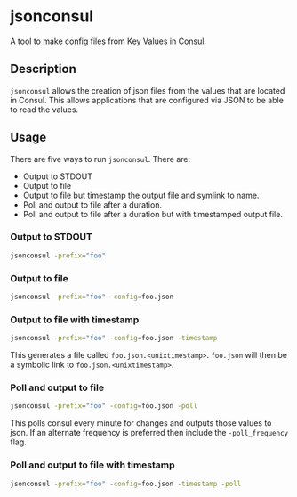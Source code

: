 # jsonconsul

A tool to make config files from Key Values in Consul.

## Description

`jsonconsul` allows the creation of json files from the values that
are located in Consul. This allows applications that are configured
via JSON to be able to read the values.

## Usage

There are five ways to run `jsonconsul`. There are:

 - Output to STDOUT
 - Output to file
 - Output to file but timestamp the output file and symlink to name.
 - Poll and output to file after a duration.
 - Poll and output to file after a duration but with timestamped output file.

### Output to STDOUT
```sh
jsonconsul -prefix="foo"
```

### Output to file
```sh
jsonconsul -prefix="foo" -config=foo.json
```

### Output to file with timestamp
```sh
jsonconsul -prefix="foo" -config=foo.json -timestamp
```

This generates a file called `foo.json.<unixtimestamp>`. `foo.json`
will then be a symbolic link to `foo.json.<unixtimestamp>`.


### Poll and output to file
```sh
jsonconsul -prefix="foo" -config=foo.json -poll
```

This polls consul every minute for changes and outputs those values to
json. If an alternate frequency is preferred then include the
`-poll_frequency` flag.

### Poll and output to file with timestamp
```sh
jsonconsul -prefix="foo" -config=foo.json -timestamp -poll
```
